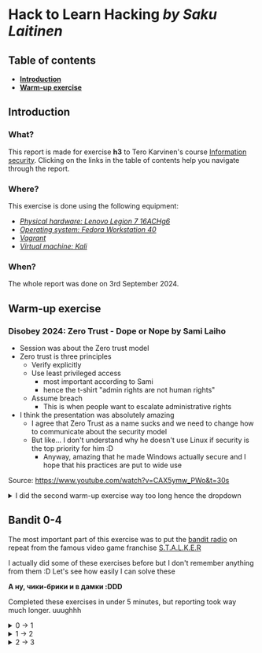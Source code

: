 # Hack to Learn Hacking _by Saku Laitinen_

## Table of contents

- **[Introduction](https://github.com/KebabGarva/basic-network-security/blob/main/h3.md#introduction)**
- **[Warm-up exercise](https://github.com/KebabGarva/basic-network-security/blob/main/h3.md#warm-up-exercise)**

## Introduction

### What?

This report is made for exercise **h3** to Tero Karvinen's course [Information security](https://terokarvinen.com/information-security/). Clicking on the links in the table of contents help you navigate through the report.

### Where?

This exercise is done using the following equipment:

- [*Physical hardware: Lenovo Legion 7 16ACHg6*](https://nanoreview.net/en/laptop/lenovo-legion-7-2021-amd?m=c.1_g.3_r.3_s.3)
- [*Operating system: Fedora Workstation 40*](https://fedoraproject.org/workstation/download)
- [*Vagrant*](https://developer.hashicorp.com/vagrant/tutorials/getting-started)
- [*Virtual machine: Kali*](https://app.vagrantup.com/debian/boxes/bookworm64)

### When?

The whole report was done on 3rd September 2024.

## Warm-up exercise

### Disobey 2024: Zero Trust - Dope or Nope by Sami Laiho

- Session was about the Zero trust model
- Zero trust is three principles
  - Verify explicitly
  - Use least privileged access
    - most important according to Sami
    - hence the t-shirt "admin rights are not human rights"
  - Assume breach
    - This is when people want to escalate administrative rights
- I think the presentation was absolutely amazing
  - I agree that Zero Trust as a name sucks and we need to change how to communicate about the security model
  - But like... I don't understand why he doesn't use Linux if security is the top priority for him :D
    - Anyway, amazing that he made Windows actually secure and I hope that his practices are put to wide use
   
Source: https://www.youtube.com/watch?v=CAX5ymw_PWo&t=30s

<details>

<summary>I did the second warm-up exercise way too long hence the dropdown</summary>

### Command Line Basics Revisited by Tero Karvinen

- **Use the tab key religiously (my opinion)**
  - it autocompletes or gives suggestions of all possible e.g. files that you can manipulate or move to

- `pwd` (print working directory) shows the full path of the directory, where the current user is currently located

![image](https://github.com/user-attachments/assets/0f3d7937-d366-43dc-9d38-0d9a25ab1bb4)

- `ls` (list) shows what files the directory contains
  - by default it doesn't show exactly everything like dotfiles.
  
    ![image](https://github.com/user-attachments/assets/c322069f-daf7-48fd-a717-37e912732a02)

  - add the flag `-a` to show all the files

  ![image](https://github.com/user-attachments/assets/343920c7-4c4d-4ff9-a438-6f37c638ace7)

- `cd` (change directory) is used to navigate through the file system. (Notice how directory changed)

![image](https://github.com/user-attachments/assets/a872b0a2-3601-4e75-887d-09ea2d5d3192)

  
  - don't know where to navigate? use `ls` to check the files


    ![image](https://github.com/user-attachments/assets/b500ff61-53a3-4dd9-ad60-63cbbc17b484)

  - if you try this exercise by yourself, for the love of god... **DO NOT WRITE THE WHOLE DIRECTORY NAME BY HAND! USE TAB TO AUTOCOMPLETE! BASH IS VERY SMART!!**

  ![image](https://github.com/user-attachments/assets/4323a25d-5577-4e6b-8ada-7f354236985d)

  - and if you want to return one directory back, type TWO dots **not one, because one dot will not do anything**

  - if you type cd without anything else, it will return back to your home directory regardless where you're located at

    ![image](https://github.com/user-attachments/assets/b0442451-3bf8-4625-84cb-033e4e712a5d)

  - `~` means home so you can use it too if you want. Ideal use for `~` is when you want to "skip" specifying `/home/your-user-name-example/` on your `cd` command.

    ![image](https://github.com/user-attachments/assets/3301a853-f28a-4afe-a2b6-a5a4898420d1)

    ![image](https://github.com/user-attachments/assets/f3fb1ad1-2728-4cbe-ba4b-76a53576ee0e)


- `mkdir` (make directory) will make a directory

  ![image](https://github.com/user-attachments/assets/f2544254-1feb-48a1-bd1f-1d181c0d877b)

  - you can use the `-p` flag to make parent directories as needed
    
    ![image](https://github.com/user-attachments/assets/e824150d-6192-4669-a914-6e2ba933b8cb)

  - and don't remember to **SMASH** that TAB button! *bell sound*


okay this was supposed to be just a warm-up exercise but hey here are some tips to navigate the directory :DD

Source: https://terokarvinen.com/2020/command-line-basics-revisited/

</details>

## Bandit 0-4

The most important part of this exercise was to put the [bandit radio](https://www.youtube.com/watch?v=j_podzD4cSA) on repeat from the famous video game franchise [S.T.A.L.K.E.R](https://en.wikipedia.org/wiki/S.T.A.L.K.E.R.)

I actually did some of these exercises before but I don't remember anything from them :D Let's see how easily I can solve these

**А ну, чики-брики и в дамки :DDD**

Completed these exercises in under 5 minutes, but reporting took way much longer. uuughhh

<details>
<summary>0 -> 1</summary>

### Just connect to the machine using ssh and print the readme to the terminal with cat

Use these commands to solve the exercise

```
ssh bandit.labs.overthewire.org -p 2220 -l bandit0
cat readme
exit
ssh bandit.labs.overthewire.org -p 2220 -l bandit1
```

**IMPORANT: Use CTRL+SHIFT+C to copy and CTRL+SHIFT+V to paste in the bash terminal**

![image](https://github.com/user-attachments/assets/18292129-b80f-4c22-84b3-8d10c216e66f)

This was copy-pasteable from their website

![image](https://github.com/user-attachments/assets/43b93d05-87c0-4bb8-95c8-27d97be41df5)

I just typed `cat` , smashed the tab button, typed r and smashed the tab button again

![image](https://github.com/user-attachments/assets/fc3387f0-af6b-4e6a-9ed7-2e4568589322)

Couldn't connect to bandit1 through bandit0 so I had to `exit`. 

</details>

<details>
<summary>1 -> 2</summary>

### Had to specify the path before the successful cat print

Use these commands to solve the exercise

```
cat ~/-
exit
ssh bandit.labs.overthewire.org -p 2220 -l bandit2
```
![image](https://github.com/user-attachments/assets/733c3a4c-28f7-4d6a-b05f-1cc8bfb5a14d)

Mission failed succesfully when I showed perfectly what commands do not work when trying to print the file to the terminal. I used tab to autocomplete

</details>

<details>
<summary>2 -> 3</summary>

### This is the reason why TAB is your best friend in Bash

Use these commands to solve the exercise... I MEAN JUST SPAM TAB

```
cat JUST SMASH TAB REPEATABLY PLEASE DON'T COPY THIS YOU'LL SEE!
exit
ssh bandit.labs.overthewire.org -p 2220 -l bandit2
```
  
![image](https://github.com/user-attachments/assets/d5f62a6d-ad82-43f4-989d-a2b4d59698d6)

[Ooooh you makin' me liiive now HONAYH](https://youtu.be/HaZpZQG2z10?si=QmVJf9WtX0gnh-3L&t=28)

</details>

### 

